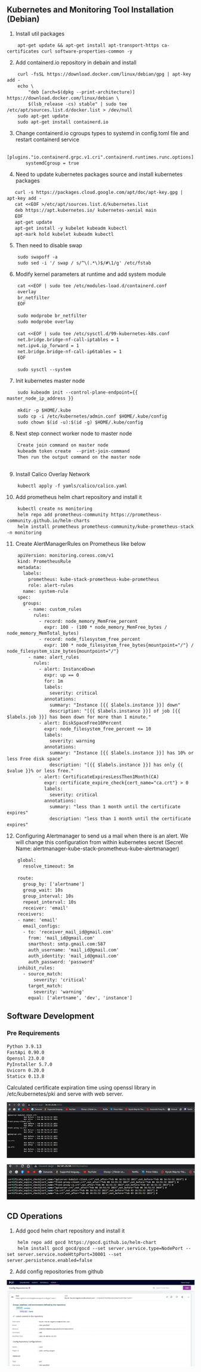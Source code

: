## Kubernetes and Monitoring Tool Installation (Debian)

1. Install util packages
```
    apt-get update && apt-get install apt-transport-https ca-certificates curl software-properties-common -y
```

2. Add containerd.io repository in debain and install
```
    curl -fsSL https://download.docker.com/linux/debian/gpg | apt-key add -
    echo \
        "deb [arch=$(dpkg --print-architecture)] https://download.docker.com/linux/debian \
        $(lsb_release -cs) stable" | sudo tee /etc/apt/sources.list.d/docker.list > /dev/null
    sudo apt-get update
    sudo apt-get install containerd.io
```
3. Change containerd.io cgroups types to systemd in config.toml file and restart containerd service
```
    [plugins."io.containerd.grpc.v1.cri".containerd.runtimes.runc.options]
       systemdCgroup = true
```
4. Need to update kubernetes packages source and install kubernetes packages
```
   curl -s https://packages.cloud.google.com/apt/doc/apt-key.gpg | apt-key add -
   cat <<EOF >/etc/apt/sources.list.d/kubernetes.list
   deb https://apt.kubernetes.io/ kubernetes-xenial main
   EOF
   apt-get update
   apt-get install -y kubelet kubeadm kubectl
   apt-mark hold kubelet kubeadm kubectl
```
5. Then need to disable swap
```
    sudo swapoff -a 
    sudo sed -i '/ swap / s/^\(.*\)$/#\1/g' /etc/fstab
```
6. Modify kernel parameters at runtime and add system module
```
    cat <<EOF | sudo tee /etc/modules-load.d/containerd.conf
    overlay
    br_netfilter
    EOF
    
    sudo modprobe br_netfilter
    sudo modprobe overlay
    
    cat <<EOF | sudo tee /etc/sysctl.d/99-kubernetes-k8s.conf
    net.bridge.bridge-nf-call-iptables = 1
    net.ipv4.ip_forward = 1
    net.bridge.bridge-nf-call-ip6tables = 1
    EOF
    
    sudo sysctl --system
```
7. Init kubernetes master node
```
    sudo kubeadm init --control-plane-endpoint={{ master_node_ip_address }}
    
    mkdir -p $HOME/.kube
    sudo cp -i /etc/kubernetes/admin.conf $HOME/.kube/config
    sudo chown $(id -u):$(id -g) $HOME/.kube/config
```

8. Next step connect worker node to master node
```
    Create join command on master node 
    kubeadm token create  --print-join-command
    Then run the output command on the master node
    
```

9. Install Calico Overlay Network
```
    kubectl apply -f yamls/calico/calico.yaml
```

10. Add prometheus helm chart repository and install it
```
    kubectl create ns monitoring
    helm repo add prometheus-community https://prometheus-community.github.io/helm-charts
    helm install prometheus prometheus-community/kube-prometheus-stack -n monitoring
```

11. Create AlertManagerRules on Prometheus like below
```
    apiVersion: monitoring.coreos.com/v1
    kind: PrometheusRule
    metadata:
      labels:
        prometheus: kube-stack-prometheus-kube-prometheus
        role: alert-rules
      name: system-rule
    spec:
      groups:
        - name: custom_rules
          rules:
            - record: node_memory_MemFree_percent
              expr: 100 - (100 * node_memory_MemFree_bytes / node_memory_MemTotal_bytes)
            - record: node_filesystem_free_percent
              expr: 100 * node_filesystem_free_bytes{mountpoint="/"} / node_filesystem_size_bytes{mountpoint="/"}
        - name: alert_rules
          rules:
            - alert: InstanceDown
              expr: up == 0
              for: 1m
              labels:
                severity: critical
              annotations:
                summary: "Instance [{{ $labels.instance }}] down"
                description: "[{{ $labels.instance }}] of job [{{ $labels.job }}] has been down for more than 1 minute."
            - alert: DiskSpaceFree10Percent
              expr: node_filesystem_free_percent <= 10
              labels:
                severity: warning
              annotations:
                summary: "Instance [{{ $labels.instance }}] has 10% or less Free disk space"
                description: "[{{ $labels.instance }}] has only {{ $value }}% or less free."
            - alert: CertificateExpiresLessThen1Month(CA)
              expr: certificate_expire_check{cert_name="ca.crt"} > 0
              labels:
                severity: critical
              annotations:
                summary: "less than 1 month until the certificate expires"
                description: "less than 1 month until the certificate expires"
```
12. Configuring Alertmanager to send us a mail when there is an alert. We will change this configuration from within kubernetes secret (Secret Name: alertmanager-kube-stack-prometheus-kube-alertmanager)
```
    global:
      resolve_timeout: 5m
    
    route:
      group_by: ['alertname']
      group_wait: 10s
      group_interval: 10s
      repeat_interval: 10s
      receiver: 'email'
    receivers:
    - name: 'email'
      email_configs:
      - to: 'receiver_mail_id@gmail.com'
        from: 'mail_id@gmail.com'
        smarthost: smtp.gmail.com:587
        auth_username: 'mail_id@gmail.com'
        auth_identity: 'mail_id@gmail.com'
        auth_password: 'password'
    inhibit_rules:
      - source_match:
          severity: 'critical'
        target_match:
          severity: 'warning'
        equal: ['alertname', 'dev', 'instance']
```

## Software Development

### Pre Requirements
```
Python 3.9.13
FastApi 0.90.0
Openssl 23.0.0
PyInstaller 5.7.0
Uvicorn 0.20.0
Staticx 0.13.8
```

Calculated certificate expiration time using openssl library in /etc/kubernetes/pki and serve with web server.

![img.png](img.png)

![img_1.png](img_1.png)

## CD Operations

1. Add gocd helm chart repository and install it
```
    helm repo add gocd https://gocd.github.io/helm-chart
    helm install gocd gocd/gocd --set server.service.type=NodePort --set server.service.nodeHttpPort=30001 --set server.persistence.enabled=false
```
2. Add config repositories from github

![img_2.png](img_2.png)



